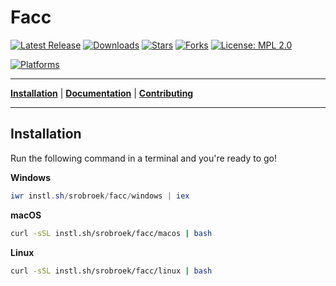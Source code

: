 # Facc





[![Latest Release](https://img.shields.io/github/release/srobroek/facc?style=flat-square)](https://github.com/srobroek/facc/releases)
[![Downloads](https://img.shields.io/github/downloads/srobroek/facc/total.svg?style=flat-square)](https://github.com/srobroek/facc/releases)
[![Stars](https://img.shields.io/github/stars/srobroek/facc?style=flat-square)](https://github.com/srobroek/facc/stargazers)
[![Forks](https://img.shields.io/github/forks/srobroek/facc?style=flat-square)](https://github.com/srobroek/facc/fork)
[![License: MPL 2.0](https://img.shields.io/badge/License-MPL_2.0-brightgreen.svg)](https://opensource.org/licenses/MPL-2.0)

[![Platforms](https://img.shields.io/badge/platform-windows%20%7C%20macos%20%7C%20linux-informational?style=for-the-badge)](https://github.com/srobroek/facc/releases)


----

<p>
<strong><a href="https://srobroek.github.io/facc/#/installation">Installation</a></strong>
|
<strong><a href="https://srobroek.github.io/facc/#/docs">Documentation</a></strong>
|
<strong><a href="https://srobroek.github.io/facc/#/CONTRIBUTING">Contributing</a></strong>
</p>

----



## Installation

Run the following command in a terminal and you're ready to go!

**Windows**
```powershell
iwr instl.sh/srobroek/facc/windows | iex
```

**macOS**
```bash
curl -sSL instl.sh/srobroek/facc/macos | bash
```

**Linux**
```bash
curl -sSL instl.sh/srobroek/facc/linux | bash
```
